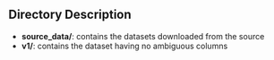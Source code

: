 ## Directory Description

* **source_data/**: contains the datasets downloaded from the source
* **v1/**: contains the dataset having no ambiguous columns
